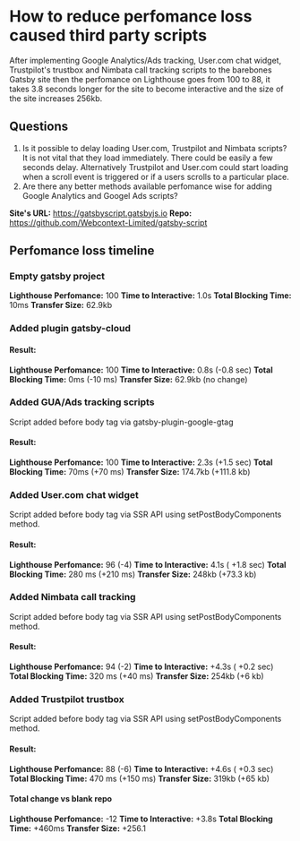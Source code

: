 # How to reduce perfomance loss caused third party scripts

After implementing Google Analytics/Ads tracking, User.com chat widget, Trustpilot's trustbox and Nimbata call tracking scripts to the barebones Gatsby site then the perfomance on Lighthouse goes from 100 to 88, it takes 3.8 seconds longer for the site to become interactive and the size of the site increases 256kb.

## Questions

1. Is it possible to delay loading User.com, Trustpilot and Nimbata scripts? It is not vital that they load immediately. There could be easily a few seconds delay. Alternatively Trustpilot and User.com could start loading when a scroll event is triggered or if a users scrolls to a particular place.
2. Are there any better methods available perfomance wise for adding Google Analytics and Googel Ads scripts?

**Site's URL:** https://gatsbyscript.gatsbyjs.io
**Repo:** https://github.com/Webcontext-Limited/gatsby-script

## Perfomance loss timeline

### Empty gatsby project

**Lighthouse Perfomance:** 100
**Time to Interactive:** 1.0s
**Total Blocking Time:** 10ms
**Transfer Size:** 62.9kb

### Added plugin gatsby-cloud

#### Result:

**Lighthouse Perfomance:** 100
**Time to Interactive:** 0.8s (-0.8 sec)
**Total Blocking Time:** 0ms (-10 ms)
**Transfer Size:** 62.9kb (no change)

### Added GUA/Ads tracking scripts

Script added before body tag via gatsby-plugin-google-gtag

#### Result:

**Lighthouse Perfomance:** 100
**Time to Interactive:** 2.3s (+1.5 sec)
**Total Blocking Time:** 70ms (+70 ms)
**Transfer Size:** 174.7kb (+111.8 kb)

### Added User.com chat widget

Script added before body tag via SSR API using setPostBodyComponents method.

#### Result:

**Lighthouse Perfomance:** 96 (-4)
**Time to Interactive:** 4.1s ( +1.8 sec)
**Total Blocking Time:** 280 ms (+210 ms)
**Transfer Size:** 248kb (+73.3 kb)

### Added Nimbata call tracking

Script added before body tag via SSR API using setPostBodyComponents method.

#### Result:

**Lighthouse Perfomance:** 94 (-2)
**Time to Interactive:** +4.3s ( +0.2 sec)
**Total Blocking Time:** 320 ms (+40 ms)
**Transfer Size:** 254kb (+6 kb)

### Added Trustpilot trustbox

Script added before body tag via SSR API using setPostBodyComponents method.

#### Result:

**Lighthouse Perfomance:** 88 (-6)
**Time to Interactive:** +4.6s ( +0.3 sec)
**Total Blocking Time:** 470 ms (+150 ms)
**Transfer Size:** 319kb (+65 kb)

#### Total change vs blank repo

**Lighthouse Perfomance:** -12
**Time to Interactive:** +3.8s
**Total Blocking Time:** +460ms
**Transfer Size:** +256.1
